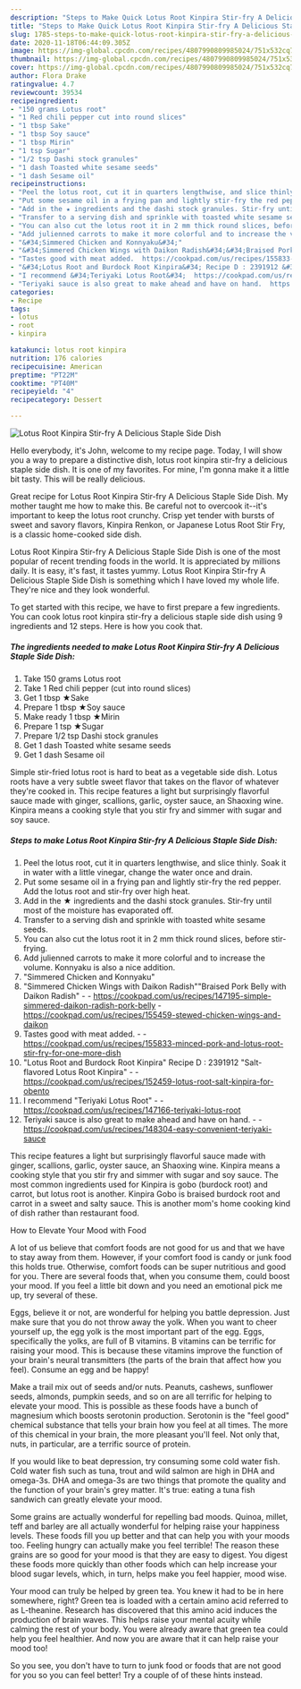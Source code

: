 ```yaml
---
description: "Steps to Make Quick Lotus Root Kinpira Stir-fry A Delicious Staple Side Dish"
title: "Steps to Make Quick Lotus Root Kinpira Stir-fry A Delicious Staple Side Dish"
slug: 1785-steps-to-make-quick-lotus-root-kinpira-stir-fry-a-delicious-staple-side-dish
date: 2020-11-18T06:44:09.305Z
image: https://img-global.cpcdn.com/recipes/4807990809985024/751x532cq70/lotus-root-kinpira-stir-fry-a-delicious-staple-side-dish-recipe-main-photo.jpg
thumbnail: https://img-global.cpcdn.com/recipes/4807990809985024/751x532cq70/lotus-root-kinpira-stir-fry-a-delicious-staple-side-dish-recipe-main-photo.jpg
cover: https://img-global.cpcdn.com/recipes/4807990809985024/751x532cq70/lotus-root-kinpira-stir-fry-a-delicious-staple-side-dish-recipe-main-photo.jpg
author: Flora Drake
ratingvalue: 4.7
reviewcount: 39534
recipeingredient:
- "150 grams Lotus root"
- "1 Red chili pepper cut into round slices"
- "1 tbsp Sake"
- "1 tbsp Soy sauce"
- "1 tbsp Mirin"
- "1 tsp Sugar"
- "1/2 tsp Dashi stock granules"
- "1 dash Toasted white sesame seeds"
- "1 dash Sesame oil"
recipeinstructions:
- "Peel the lotus root, cut it in quarters lengthwise, and slice thinly. Soak it in water with a little vinegar, change the water once and drain."
- "Put some sesame oil in a frying pan and lightly stir-fry the red pepper. Add the lotus root and stir-fry over high heat."
- "Add in the ★ ingredients and the dashi stock granules. Stir-fry until most of the moisture has evaporated off."
- "Transfer to a serving dish and sprinkle with toasted white sesame seeds."
- "You can also cut the lotus root it in 2 mm thick round slices, before stir-frying."
- "Add julienned carrots to make it more colorful and to increase the volume. Konnyaku is also a nice addition."
- "&#34;Simmered Chicken and Konnyaku&#34;"
- "&#34;Simmered Chicken Wings with Daikon Radish&#34;&#34;Braised Pork Belly with Daikon Radish&#34;  https://cookpad.com/us/recipes/147195-simple-simmered-daikon-radish-pork-belly https://cookpad.com/us/recipes/155459-stewed-chicken-wings-and-daikon"
- "Tastes good with meat added.  https://cookpad.com/us/recipes/155833-minced-pork-and-lotus-root-stir-fry-for-one-more-dish"
- "&#34;Lotus Root and Burdock Root Kinpira&#34; Recipe D : 2391912 &#34;Salt-flavored Lotus Root Kinpira&#34;  https://cookpad.com/us/recipes/152459-lotus-root-salt-kinpira-for-obento"
- "I recommend &#34;Teriyaki Lotus Root&#34;  https://cookpad.com/us/recipes/147166-teriyaki-lotus-root"
- "Teriyaki sauce is also great to make ahead and have on hand.  https://cookpad.com/us/recipes/148304-easy-convenient-teriyaki-sauce"
categories:
- Recipe
tags:
- lotus
- root
- kinpira

katakunci: lotus root kinpira 
nutrition: 176 calories
recipecuisine: American
preptime: "PT22M"
cooktime: "PT40M"
recipeyield: "4"
recipecategory: Dessert

---
```



![Lotus Root Kinpira Stir-fry A Delicious Staple Side Dish](https://img-global.cpcdn.com/recipes/4807990809985024/751x532cq70/lotus-root-kinpira-stir-fry-a-delicious-staple-side-dish-recipe-main-photo.jpg)

Hello everybody, it's John, welcome to my recipe page. Today, I will show you a way to prepare a distinctive dish, lotus root kinpira stir-fry a delicious staple side dish. It is one of my favorites. For mine, I'm gonna make it a little bit tasty. This will be really delicious.

Great recipe for Lotus Root Kinpira Stir-fry A Delicious Staple Side Dish. My mother taught me how to make this. Be careful not to overcook it--it&#39;s important to keep the lotus root crunchy. Crisp yet tender with bursts of sweet and savory flavors, Kinpira Renkon, or Japanese Lotus Root Stir Fry, is a classic home-cooked side dish.

Lotus Root Kinpira Stir-fry A Delicious Staple Side Dish is one of the most popular of recent trending foods in the world. It is appreciated by millions daily. It is easy, it's fast, it tastes yummy. Lotus Root Kinpira Stir-fry A Delicious Staple Side Dish is something which I have loved my whole life. They're nice and they look wonderful.


To get started with this recipe, we have to first prepare a few ingredients. You can cook lotus root kinpira stir-fry a delicious staple side dish using 9 ingredients and 12 steps. Here is how you cook that.

<!--inarticleads1-->

##### The ingredients needed to make Lotus Root Kinpira Stir-fry A Delicious Staple Side Dish:

1. Take 150 grams Lotus root
1. Take 1 Red chili pepper (cut into round slices)
1. Get 1 tbsp ★Sake
1. Prepare 1 tbsp ★Soy sauce
1. Make ready 1 tbsp ★Mirin
1. Prepare 1 tsp ★Sugar
1. Prepare 1/2 tsp Dashi stock granules
1. Get 1 dash Toasted white sesame seeds
1. Get 1 dash Sesame oil


Simple stir-fried lotus root is hard to beat as a vegetable side dish. Lotus roots have a very subtle sweet flavor that takes on the flavor of whatever they&#39;re cooked in. This recipe features a light but surprisingly flavorful sauce made with ginger, scallions, garlic, oyster sauce, an Shaoxing wine. Kinpira means a cooking style that you stir fry and simmer with sugar and soy sauce. 

<!--inarticleads2-->

##### Steps to make Lotus Root Kinpira Stir-fry A Delicious Staple Side Dish:

1. Peel the lotus root, cut it in quarters lengthwise, and slice thinly. Soak it in water with a little vinegar, change the water once and drain.
1. Put some sesame oil in a frying pan and lightly stir-fry the red pepper. Add the lotus root and stir-fry over high heat.
1. Add in the ★ ingredients and the dashi stock granules. Stir-fry until most of the moisture has evaporated off.
1. Transfer to a serving dish and sprinkle with toasted white sesame seeds.
1. You can also cut the lotus root it in 2 mm thick round slices, before stir-frying.
1. Add julienned carrots to make it more colorful and to increase the volume. Konnyaku is also a nice addition.
1. &#34;Simmered Chicken and Konnyaku&#34;
1. &#34;Simmered Chicken Wings with Daikon Radish&#34;&#34;Braised Pork Belly with Daikon Radish&#34; -  - https://cookpad.com/us/recipes/147195-simple-simmered-daikon-radish-pork-belly - https://cookpad.com/us/recipes/155459-stewed-chicken-wings-and-daikon
1. Tastes good with meat added. -  - https://cookpad.com/us/recipes/155833-minced-pork-and-lotus-root-stir-fry-for-one-more-dish
1. &#34;Lotus Root and Burdock Root Kinpira&#34; Recipe D : 2391912 &#34;Salt-flavored Lotus Root Kinpira&#34; -  - https://cookpad.com/us/recipes/152459-lotus-root-salt-kinpira-for-obento
1. I recommend &#34;Teriyaki Lotus Root&#34; -  - https://cookpad.com/us/recipes/147166-teriyaki-lotus-root
1. Teriyaki sauce is also great to make ahead and have on hand. -  - https://cookpad.com/us/recipes/148304-easy-convenient-teriyaki-sauce


This recipe features a light but surprisingly flavorful sauce made with ginger, scallions, garlic, oyster sauce, an Shaoxing wine. Kinpira means a cooking style that you stir fry and simmer with sugar and soy sauce. The most common ingredients used for Kinpira is gobo (burdock root) and carrot, but lotus root is another. Kinpira Gobo is braised burdock root and carrot in a sweet and salty sauce. This is another mom&#39;s home cooking kind of dish rather than restaurant food. 

How to Elevate Your Mood with Food


A lot of us believe that comfort foods are not good for us and that we have to stay away from them. However, if your comfort food is candy or junk food this holds true. Otherwise, comfort foods can be super nutritious and good for you. There are several foods that, when you consume them, could boost your mood. If you feel a little bit down and you need an emotional pick me up, try several of these.

Eggs, believe it or not, are wonderful for helping you battle depression. Just make sure that you do not throw away the yolk. When you want to cheer yourself up, the egg yolk is the most important part of the egg. Eggs, specifically the yolks, are full of B vitamins. B vitamins can be terrific for raising your mood. This is because these vitamins improve the function of your brain's neural transmitters (the parts of the brain that affect how you feel). Consume an egg and be happy!

Make a trail mix out of seeds and/or nuts. Peanuts, cashews, sunflower seeds, almonds, pumpkin seeds, and so on are all terrific for helping to elevate your mood. This is possible as these foods have a bunch of magnesium which boosts serotonin production. Serotonin is the "feel good" chemical substance that tells your brain how you feel at all times. The more of this chemical in your brain, the more pleasant you'll feel. Not only that, nuts, in particular, are a terrific source of protein.

If you would like to beat depression, try consuming some cold water fish. Cold water fish such as tuna, trout and wild salmon are high in DHA and omega-3s. DHA and omega-3s are two things that promote the quality and the function of your brain's grey matter. It's true: eating a tuna fish sandwich can greatly elevate your mood. 

Some grains are actually wonderful for repelling bad moods. Quinoa, millet, teff and barley are all actually wonderful for helping raise your happiness levels. These foods fill you up better and that can help you with your moods too. Feeling hungry can actually make you feel terrible! The reason these grains are so good for your mood is that they are easy to digest. You digest these foods more quickly than other foods which can help increase your blood sugar levels, which, in turn, helps make you feel happier, mood wise.

Your mood can truly be helped by green tea. You knew it had to be in here somewhere, right? Green tea is loaded with a certain amino acid referred to as L-theanine. Research has discovered that this amino acid induces the production of brain waves. This helps raise your mental acuity while calming the rest of your body. You were already aware that green tea could help you feel healthier. And now you are aware that it can help raise your mood too!

So you see, you don't have to turn to junk food or foods that are not good for you so you can feel better! Try  a  couple of  of  these  hints  instead.

